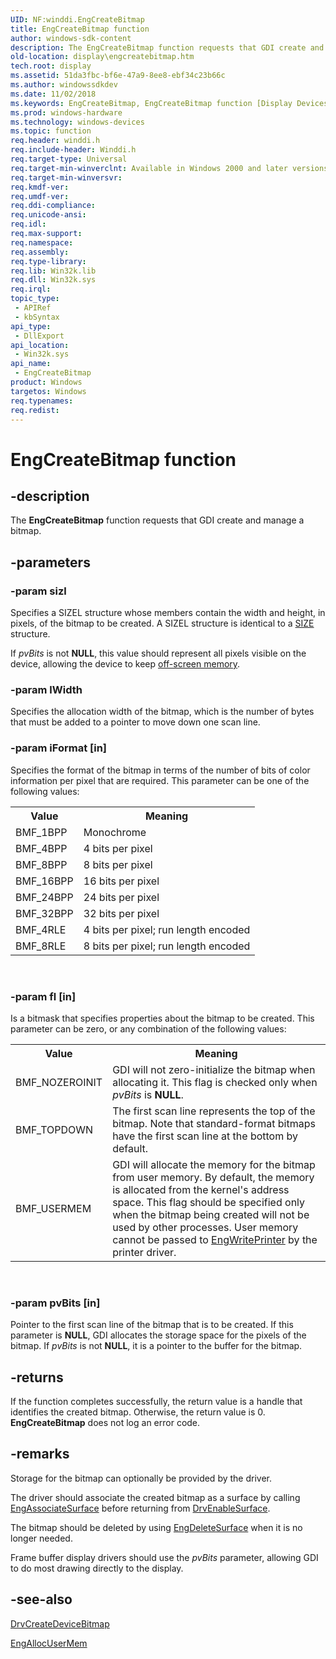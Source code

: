```yaml
---
UID: NF:winddi.EngCreateBitmap
title: EngCreateBitmap function
author: windows-sdk-content
description: The EngCreateBitmap function requests that GDI create and manage a bitmap.
old-location: display\engcreatebitmap.htm
tech.root: display
ms.assetid: 51da3fbc-bf6e-47a9-8ee8-ebf34c23b66c
ms.author: windowssdkdev
ms.date: 11/02/2018
ms.keywords: EngCreateBitmap, EngCreateBitmap function [Display Devices], display.engcreatebitmap, gdifncs_fde5f304-b931-449c-bba5-3a9f3d814687.xml, winddi/EngCreateBitmap
ms.prod: windows-hardware
ms.technology: windows-devices
ms.topic: function
req.header: winddi.h
req.include-header: Winddi.h
req.target-type: Universal
req.target-min-winverclnt: Available in Windows 2000 and later versions of the Windows operating systems.
req.target-min-winversvr: 
req.kmdf-ver: 
req.umdf-ver: 
req.ddi-compliance: 
req.unicode-ansi: 
req.idl: 
req.max-support: 
req.namespace: 
req.assembly: 
req.type-library: 
req.lib: Win32k.lib
req.dll: Win32k.sys
req.irql: 
topic_type:
 - APIRef
 - kbSyntax
api_type:
 - DllExport
api_location:
 - Win32k.sys
api_name:
 - EngCreateBitmap
product: Windows
targetos: Windows
req.typenames: 
req.redist: 
---
```


# EngCreateBitmap function


## -description


The <b>EngCreateBitmap</b> function requests that GDI create and manage a bitmap. 


## -parameters




### -param sizl

Specifies a SIZEL structure whose members contain the width and height, in pixels, of the bitmap to be created. A SIZEL structure is identical to a <a href="https://msdn.microsoft.com/08d81096-069f-4554-9bb9-d4a37c0950ac">SIZE</a> structure.

If <i>pvBits</i> is not <b>NULL</b>, this value should represent all pixels visible on the device, allowing the device to keep <a href="https://msdn.microsoft.com/3f78ce93-03cd-45aa-9861-cdf6d557e6a5">off-screen memory</a>.


### -param lWidth

Specifies the allocation width of the bitmap, which is the number of bytes that must be added to a pointer to move down one scan line.


### -param iFormat [in]

Specifies the format of the bitmap in terms of the number of bits of color information per pixel that are required. This parameter can be one of the following values:

<table>
<tr>
<th>Value</th>
<th>Meaning</th>
</tr>
<tr>
<td>
BMF_1BPP

</td>
<td>
Monochrome

</td>
</tr>
<tr>
<td>
BMF_4BPP

</td>
<td>
4 bits per pixel

</td>
</tr>
<tr>
<td>
BMF_8BPP

</td>
<td>
8 bits per pixel

</td>
</tr>
<tr>
<td>
BMF_16BPP

</td>
<td>
16 bits per pixel

</td>
</tr>
<tr>
<td>
BMF_24BPP

</td>
<td>
24 bits per pixel

</td>
</tr>
<tr>
<td>
BMF_32BPP

</td>
<td>
32 bits per pixel

</td>
</tr>
<tr>
<td>
BMF_4RLE

</td>
<td>
4 bits per pixel; run length encoded

</td>
</tr>
<tr>
<td>
BMF_8RLE

</td>
<td>
8 bits per pixel; run length encoded

</td>
</tr>
</table>
 


### -param fl [in]

Is a bitmask that specifies properties about the bitmap to be created. This parameter can be zero, or any combination of the following values:

<table>
<tr>
<th>Value</th>
<th>Meaning</th>
</tr>
<tr>
<td>
BMF_NOZEROINIT

</td>
<td>
GDI will not zero-initialize the bitmap when allocating it. This flag is checked only when <i>pvBits</i> is <b>NULL</b>.

</td>
</tr>
<tr>
<td>
BMF_TOPDOWN

</td>
<td>
The first scan line represents the top of the bitmap. Note that standard-format bitmaps have the first scan line at the bottom by default.

</td>
</tr>
<tr>
<td>
BMF_USERMEM

</td>
<td>
GDI will allocate the memory for the bitmap from user memory. By default, the memory is allocated from the kernel's address space. This flag should be specified only when the bitmap being created will not be used by other processes. User memory cannot be passed to <a href="https://msdn.microsoft.com/c65f09b2-5924-479a-8067-a1ba472348e2">EngWritePrinter</a> by the printer driver.

</td>
</tr>
</table>
 


### -param pvBits [in]

Pointer to the first scan line of the bitmap that is to be created. If this parameter is <b>NULL</b>, GDI allocates the storage space for the pixels of the bitmap. If <i>pvBits</i> is not <b>NULL</b>, it is a pointer to the buffer for the bitmap.


## -returns



If the function completes successfully, the return value is a handle that identifies the created bitmap. Otherwise, the return value is 0. <b>EngCreateBitmap</b> does not log an error code.




## -remarks



Storage for the bitmap can optionally be provided by the driver.

The driver should associate the created bitmap as a surface by calling <a href="https://msdn.microsoft.com/8cb6d4bf-67bd-4bfb-9605-eeb954fc590c">EngAssociateSurface</a> before returning from <a href="https://msdn.microsoft.com/a838a44a-243c-4d0d-bda3-eec9a626cb53">DrvEnableSurface</a>.

The bitmap should be deleted by using <a href="https://msdn.microsoft.com/9cde6fa3-26b6-49fd-9374-cbf91215aa39">EngDeleteSurface</a> when it is no longer needed.

Frame buffer display drivers should use the <i>pvBits</i> parameter, allowing GDI to do most drawing directly to the display.




## -see-also




<a href="https://msdn.microsoft.com/1f5f49ef-bf08-4311-9a1b-fdc37e6c2063">DrvCreateDeviceBitmap</a>



<a href="https://msdn.microsoft.com/5864d8dc-e239-4ba8-bd22-4a4a8952c39e">EngAllocUserMem</a>
 

 

